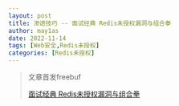 ```yaml
---
layout: post
title: 渗透技巧 -- 面试经典 Redis未授权漏洞与组合拳
author: may1as
date: 2022-11-14
tags: [Web安全,Redis未授权]
categories: [Redis未授权]
---
```



> 文章首发freebuf
>
>  [面试经典 Redis未授权漏洞与组合拳](https://www.freebuf.com/vuls/349094.html)





